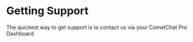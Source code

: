 # Getting Support

The quickest way to get support is to contact us via your CometChat Pro Dashboard.



